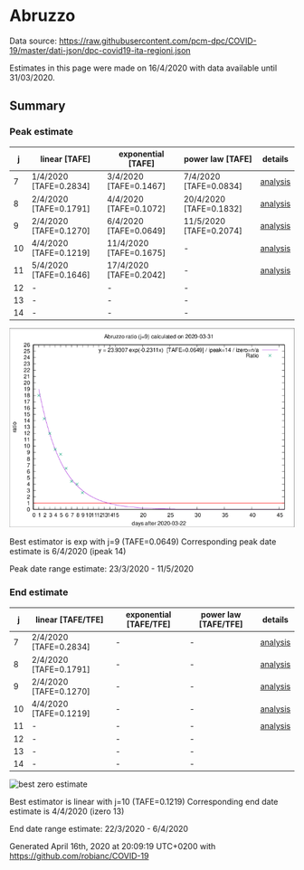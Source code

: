 # Abruzzo


Data source: https://raw.githubusercontent.com/pcm-dpc/COVID-19/master/dati-json/dpc-covid19-ita-regioni.json

Estimates in this page were made on 16/4/2020 with data available until 31/03/2020.


## Summary 

### Peak estimate 
|j|linear [TAFE]|exponential [TAFE]|power law [TAFE]|details|
|---|----|-----------|---------|-------|
|7|1/4/2020 [TAFE=0.2834]|3/4/2020 [TAFE=0.1467]|7/4/2020 [TAFE=0.0834]|[analysis](COVID-19_abruzzo_j7_2020-03-31.md)|
|8|2/4/2020 [TAFE=0.1791]|4/4/2020 [TAFE=0.1072]|20/4/2020 [TAFE=0.1832]|[analysis](COVID-19_abruzzo_j8_2020-03-31.md)|
|9|2/4/2020 [TAFE=0.1270]|6/4/2020 [TAFE=0.0649]|11/5/2020 [TAFE=0.2074]|[analysis](COVID-19_abruzzo_j9_2020-03-31.md)|
|10|4/4/2020 [TAFE=0.1219]|11/4/2020 [TAFE=0.1675]|-|[analysis](COVID-19_abruzzo_j10_2020-03-31.md)|
|11|5/4/2020 [TAFE=0.1646]|17/4/2020 [TAFE=0.2042]|-|[analysis](COVID-19_abruzzo_j11_2020-03-31.md)|
|12|-|-|-||
|13|-|-|-||
|14|-|-|-||

![best peak estimate](COVID-19_abruzzo_j9_2020-03-31.png)

Best estimator is exp with j=9 (TAFE=0.0649)
Corresponding peak date estimate is 6/4/2020 (ipeak 14)


Peak date range estimate: 23/3/2020 - 11/5/2020

### End estimate 
|j|linear [TAFE/TFE]|exponential [TAFE/TFE]|power law [TAFE/TFE]|details|
|---|----|-----------|---------|-------|
|7|2/4/2020 [TAFE=0.2834]|-|-|[analysis](COVID-19_abruzzo_j7_2020-03-31.md)|
|8|2/4/2020 [TAFE=0.1791]|-|-|[analysis](COVID-19_abruzzo_j8_2020-03-31.md)|
|9|2/4/2020 [TAFE=0.1270]|-|-|[analysis](COVID-19_abruzzo_j9_2020-03-31.md)|
|10|4/4/2020 [TAFE=0.1219]|-|-|[analysis](COVID-19_abruzzo_j10_2020-03-31.md)|
|11|-|-|-|[analysis](COVID-19_abruzzo_j11_2020-03-31.md)|
|12|-|-|-||
|13|-|-|-||
|14|-|-|-||

![best zero estimate](COVID-19_abruzzo_j10_2020-03-31.png)

Best estimator is linear with j=10 (TAFE=0.1219)
Corresponding end date estimate is 4/4/2020 (izero 13)


End date range estimate: 22/3/2020 - 6/4/2020

Generated April 16th, 2020 at 20:09:19 UTC+0200 with https://github.com/robianc/COVID-19
